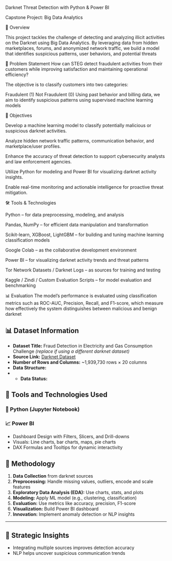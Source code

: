  Darknet Threat Detection with Python & Power BI

 Capstone Project: Big Data Analytics
 
🚀 Overview

This project tackles the challenge of detecting and analyzing illicit activities on the Darknet using Big Data Analytics. 
By leveraging data from hidden marketplaces, forums, and 
anonymized network traffic, we build a model that identifies suspicious patterns, user behaviors, and potential threats


🎯 Problem Statement
How can STEG detect fraudulent activities from their customers while improving satisfaction and maintaining operational efficiency?

The objective is to classify customers into two categories:

Fraudulent (1)
Not Fraudulent (0)
Using past behavior and billing data, we aim to identify suspicious patterns using supervised machine learning models

🧠 Objectives

Develop a machine learning model to classify potentially malicious or suspicious darknet activities.

Analyze hidden network traffic patterns, communication behavior, and marketplace/user profiles.

Enhance the accuracy of threat detection to support cybersecurity analysts and law enforcement agencies.

Utilize Python for modeling and Power BI for visualizing darknet activity insights.

Enable real-time monitoring and actionable intelligence for proactive threat mitigation.

🛠️ Tools & Technologies

Python – for data preprocessing, modeling, and analysis

Pandas, NumPy – for efficient data manipulation and transformation

Scikit-learn, XGBoost, LightGBM – for building and tuning machine learning classification models

Google Colab – as the collaborative development environment

Power BI – for visualizing darknet activity trends and threat patterns

Tor Network Datasets / Darknet Logs – as sources for training and testing

Kaggle / Zindi / Custom Evaluation Scripts – for model evaluation and benchmarking

📊 Evaluation
The model’s performance is evaluated using classification metrics such as ROC-AUC, Precision, Recall, and F1-score, which measure how effectively the system distinguishes between malicious and benign darknet
 
## 📊 Dataset Information  
- **Dataset Title:** Fraud Detection in Electricity and Gas Consumption Challenge *(replace if using a different darknet dataset)*  
- **Source Link:** [Darknet Dataset](https://zindi.africa/competitions/fraud-detection-in-electricity-and-gas-consumption-challenge)  
- **Number of Rows and Columns:** ~1,939,730 rows × 20 columns  
- **Data Structure:**
- - **Data Status:** 

## 🧠 Tools and Technologies Used

### 🐍 Python (Jupyter Notebook)


### 📈 Power BI
- Dashboard Design with Filters, Slicers, and Drill-downs  
- Visuals: Line charts, bar charts, maps, pie charts  
- DAX Formulas and Tooltips for dynamic interactivity

## 🧪 Methodology

1. **Data Collection** from darknet sources  
2. **Preprocessing:** Handle missing values, outliers, encode and scale features  
3. **Exploratory Data Analysis (EDA):** Use charts, stats, and plots  
4. **Modeling:** Apply ML model (e.g., clustering, classification)  
5. **Evaluation:** Use metrics like accuracy, precision, F1-score  
6. **Visualization:** Build Power BI dashboard  
7. **Innovation:** Implement anomaly detection or NLP insights

---

## 📌 Strategic Insights

- Integrating multiple sources improves detection accuracy  
- NLP helps uncover suspicious communication trends  
